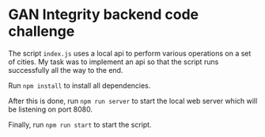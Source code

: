 # GAN Integrity backend code challenge

The script `index.js` uses a local api to perform various operations on a set of cities. My task was to implement an api so that the script runs successfully all the way to the end.

Run `npm install` to install all dependencies.

After this is done, run `npm run server` to start the local web server which will be listening on port 8080.

Finally, run `npm run start` to start the script.